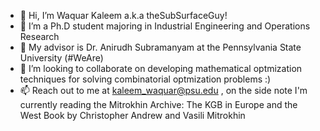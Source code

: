 - 👋 Hi, I’m Waquar Kaleem a.k.a theSubSurfaceGuy!
- 👀 I’m a Ph.D student majoring in Industrial Engineering and Operations Research
- 🌱 My advisor is Dr. Anirudh Subramanyam at the Pennsylvania State University (#WeAre)
- 💞️ I’m looking to collaborate on developing mathematical optmization techniques for solving combinatorial optmization problems :) 
- 📫 Reach out to me at kaleem_waquar@psu.edu , on the side note I'm currently reading the  Mitrokhin Archive: The KGB in Europe and the West Book by Christopher Andrew and Vasili Mitrokhin

<!---
theSubsurfaceGuy/theSubsurfaceGuy is a ✨ special ✨ repository because its `README.md` (this file) appears on your GitHub profile.
You can click the Preview link to take a look at your changes.
--->
